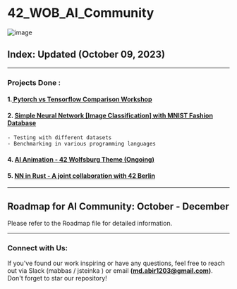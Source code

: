 # 42_WOB_AI_Community

![image](https://github.com/mdabir1203/42_WOB_AI_Community/assets/66947064/f48dbe32-e8fe-4887-b6bf-7050ef4fd04d)


## Index: Updated (October 09, 2023)

---------------------------------------------------------------------------------------------------------------------------------------------------------------------------------------------------------------

### Projects Done :

#### 1.[ Pytorch vs Tensorflow Comparison Workshop](https://github.com/mdabir1203/42_WOB_AI_Community/blob/main/Workshop_%20Tensorflow%20-%20Pytorch%20Comparison.pdf)

#### 2. [Simple Neural Network [Image Classification] with MNIST Fashion Database](https://github.com/mdabir1203/42_WOB_AI_Community/blob/main/SimpleNeuralNetwork(ImageClassification)_Pytorch.ipynb)

    - Testing with different datasets
    - Benchmarking in various programming languages

#### 4. [AI Animation - 42 Wolfsburg Theme (Ongoing)](https://www.canva.com/design/DAFzyGf3-NU/IlkpAPQcguAb-OLKva6XHg/edit?utm_content=DAFzyGf3-NU&utm_campaign=designshare&utm_medium=link2&utm_source=sharebutton)

#### 5. [NN in Rust - A joint collaboration with 42 Berlin](https://github.com/mdabir1203/42_WOB_AI_Community/tree/main/RustImage)

---------------------------------------------------------------------------------------------------------------------------------------------------------------------------------------------------------------

## Roadmap for AI Community: October - December

Please refer to the Roadmap file for detailed information.

---------------------------------------------------------------------------------------------------------------------------------------------------------------------------------------------------------------

### Connect with Us:

If you've found our work inspiring or have any questions, feel free to reach out via Slack (mabbas / jsteinka ) or email **(md.abir1203@gmail.com)**. Don't forget to star our repository!
